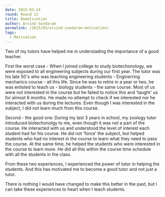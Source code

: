 ```yaml
---
date: 2015-03-24
round: Round 12
title: Demotivation
author: Arvind Sundaram
permalink: /2015/03/arvind-sundaram-motivation/
tags:
  - Motivation
---
```

Two of my tutors have helped me in understading the importance of a good teacher.

First the worst case -
When I joined college to study biotechonology, we were exposed to all engineering subjects during our first year.
The tutor was his late 50's who was teaching engineering students - Enginerring mechanics course - all this life.
Since he was to retire in a year or two, he was enlisted to teach us - biology students - the same course.
Most of us were not interested in the course but he failed to notice this and 'taught' us for almost 6 months. 
He made no attempt to check if we interested nor he interacted with us during the lectures.
Even though I was interested in the subject, I did not learn much from this course.

Second - the good one:
During my last 3 years in school, my zoology tutor introduced biotechonolgy to me, even though it was not a part of the course.
He interacted with us and understood the level of interest each student had for his course.
He did not 'force' the subject, but helped students who had no interest in the course to learn what they need to pass the course.
At the same time, he helped the students who were interested in the course to learn more.
He did all this within the course time schedule with all the students in the class.

From these two experiences, I experienced the power of tutor in helping the students. And this has motivated me to become a good tutor and not just a tutor.

There is nothing I would have changed to make this better in the past, but I can take these experiences to heart when I teach students.
